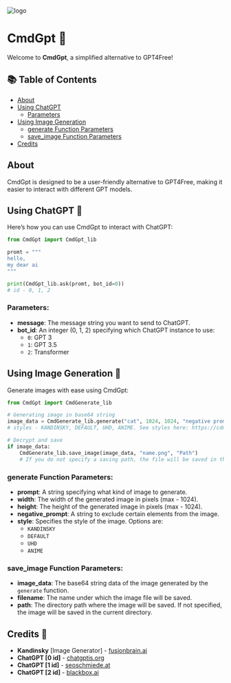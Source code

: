 ![logo](https://i.ibb.co/VDsbfq6/photo-2024-08-28-20-27-11.jpg)

# CmdGpt 🚀

Welcome to **CmdGpt**, a simplified alternative to GPT4Free!

## 📚 Table of Contents
- [About](#about)
- [Using ChatGPT](#using-chatgpt-)
  - [Parameters](#parameters)
- [Using Image Generation ](#using-image-generation-)
  - [generate Function Parameters](#generate-function-parameters)
  - [save_image Function Parameters](#save_image-function-parameters)
- [Credits](#credits-🙌)

## About

CmdGpt is designed to be a user-friendly alternative to GPT4Free, making it easier to interact with different GPT models. 

## Using ChatGPT 🤖

Here’s how you can use CmdGpt to interact with ChatGPT:

```python
from CmdGpt import CmdGpt_lib

promt = """
hello,
my dear ai
"""

print(CmdGpt_lib.ask(promt, bot_id=0))
# id - 0, 1, 2
```

### Parameters:
- **message**: The message string you want to send to ChatGPT.
- **bot_id**: An integer (0, 1, 2) specifying which ChatGPT instance to use:
  - `0`: GPT 3
  - `1`: GPT 3.5
  - `2`: Transformer

## Using Image Generation 🎨

Generate images with ease using CmdGpt:

```python
from CmdGpt import CmdGenerate_lib

# Generating image in base64 string
image_data = CmdGenerate_lib.generate("cat", 1024, 1024, "negative prompt", "style") 
# styles - KANDINSKY, DEFAULT, UHD, ANIME. See styles here: https://cdn.fusionbrain.ai/static/styles/key

# Decrypt and save
if image_data:
    CmdGenerate_lib.save_image(image_data, "name.png", "Path") 
    # If you do not specify a saving path, the file will be saved in the same directory
```

### generate Function Parameters:
- **prompt**: A string specifying what kind of image to generate.
- **width**: The width of the generated image in pixels (max - 1024).
- **height**: The height of the generated image in pixels (max - 1024).
- **negative_prompt**: A string to exclude certain elements from the image.
- **style**: Specifies the style of the image. Options are:
  - `KANDINSKY`
  - `DEFAULT`
  - `UHD`
  - `ANIME`

### save_image Function Parameters:
- **image_data**: The base64 string data of the image generated by the `generate` function.
- **filename**: The name under which the image file will be saved.
- **path**: The directory path where the image will be saved. If not specified, the image will be saved in the current directory.

## Credits 🙌

- **Kandinsky** [Image Generator] - [fusionbrain.ai](https://fusionbrain.ai/)
- **ChatGPT [0 id]** - [chatgptis.org](https://chatgptis.org/)
- **ChatGPT [1 id]** - [seoschmiede.at](https://seoschmiede.at/en/aitools/chatgpt-tool/)
- **ChatGPT [2 id]** - [blackbox.ai](https://www.blackbox.ai/)
